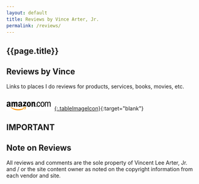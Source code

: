 ```yaml
---
layout: default
title: Reviews by Vince Arter, Jr.
permalink: /reviews/
---
```

## {{page.title}}

<article id="article" markdown=1>

## Reviews by Vince
Links to places I do reviews for products, services, books, movies, etc.<br /><br />

[![Amazon Logo](/assets/images/navAmazonLogoFooter.gif){:.tableImageIcon}](https://www.amazon.com/gp/profile/amzn1.account.AHH2RDWN7CFAID5JBIPLTWANAHXQ?preview=true){:target="blank"}

</article>

<aside id="aside" markdown=1>

# IMPORTANT
## Note on Reviews
All reviews and comments are the sole property of Vincent Lee Arter, Jr. and / or the site content owner as noted on the copyright information from each vendor and site.

</aside>
